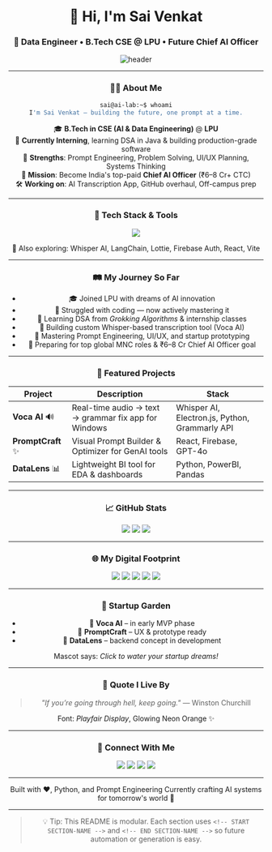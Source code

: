 <div align="center">

# 🌌 Hi, I'm **Sai Venkat**
### 🚀 Data Engineer • B.Tech CSE @ LPU • Future Chief AI Officer

![header](https://capsule-render.vercel.app/api?type=waving&color=004e92&height=140&section=header&text=Welcome%20to%20Sai's%20AI%20Lab&fontColor=ffffff&fontSize=28&fontAlignY=35)

---

### 👨‍💻 About Me
```bash
sai@ai-lab:~$ whoami
I'm Sai Venkat — building the future, one prompt at a time.
```

🎓 **B.Tech in CSE (AI & Data Engineering)** @ **LPU**  
📌 **Currently Interning**, learning DSA in Java & building production-grade software  
🧠 **Strengths**: Prompt Engineering, Problem Solving, UI/UX Planning, Systems Thinking  
🎯 **Mission**: Become India's top-paid **Chief AI Officer** (₹6–8 Cr+ CTC)  
🛠️ **Working on**: AI Transcription App, GitHub overhaul, Off-campus prep

---

### 🧰 Tech Stack & Tools
<p align="center">
  <img src="https://skillicons.dev/icons?i=python,java,sql,pandas,numpy,powerbi,excel,hadoop,mongodb,aws,azure,git,github&theme=light" />
</p>

🧠 Also exploring: Whisper AI, LangChain, Lottie, Firebase Auth, React, Vite

---

### 🛤️ My Journey So Far
- 🎓 Joined LPU with dreams of AI innovation
- 🔧 Struggled with coding — now actively mastering it
- 📘 Learning DSA from *Grokking Algorithms* & internship classes
- 🧪 Building custom Whisper-based transcription tool (Voca AI)
- 🚀 Mastering Prompt Engineering, UI/UX, and startup prototyping
- 👔 Preparing for top global MNC roles & ₹6–8 Cr Chief AI Officer goal

---

### 🚀 Featured Projects
| Project | Description | Stack |
|--------|-------------|--------|
| **Voca AI** 🔊 | Real-time audio → text → grammar fix app for Windows | Whisper AI, Electron.js, Python, Grammarly API |
| **PromptCraft** ✨ | Visual Prompt Builder & Optimizer for GenAI tools | React, Firebase, GPT-4o |
| **DataLens** 📊 | Lightweight BI tool for EDA & dashboards | Python, PowerBI, Pandas |

---

### 📈 GitHub Stats
<p align="center">
  <img src="https://github-readme-stats.vercel.app/api?username=sai-venkat&show_icons=true&theme=react"/>
  <img src="https://github-readme-streak-stats.herokuapp.com?user=sai-venkat&theme=react"/>
  <img src="https://github-readme-stats.vercel.app/api/top-langs/?username=sai-venkat&layout=compact&theme=react"/>
</p>

---

### 🌐 My Digital Footprint
<p align="center">
  <a href="https://leetcode.com/sai-venkat"><img src="https://img.shields.io/badge/LeetCode-000?style=flat&logo=leetcode&logoColor=yellow"/></a>
  <a href="https://kaggle.com/sai-venkat"><img src="https://img.shields.io/badge/Kaggle-20BEFF?style=flat&logo=kaggle&logoColor=white"/></a>
  <a href="mailto:sai.venkat@email.com"><img src="https://img.shields.io/badge/Gmail-D14836?style=flat&logo=gmail&logoColor=white"/></a>
  <a href="https://linkedin.com/in/sai-venkat"><img src="https://img.shields.io/badge/LinkedIn-0077B5?style=flat&logo=linkedin&logoColor=white"/></a>
  <a href="https://twitter.com/sai_venkat"><img src="https://img.shields.io/badge/Twitter-1DA1F2?style=flat&logo=twitter&logoColor=white"/></a>
</p>

---

### 🌱 Startup Garden
- 🌱 **Voca AI** – in early MVP phase
- 🌿 **PromptCraft** – UX & prototype ready
- 🌳 **DataLens** – backend concept in development

Mascot says: *Click to water your startup dreams!*

---

### 🧠 Quote I Live By
> _"If you’re going through hell, keep going."_ — Winston Churchill

Font: _Playfair Display_, Glowing Neon Orange ✨

---

### 🤝 Connect With Me
<p align="center">
  <a href="https://linkedin.com/in/sai-venkat"><img src="https://img.shields.io/badge/LinkedIn-blue?style=for-the-badge&logo=linkedin"/></a>
  <a href="mailto:sai.venkat@email.com"><img src="https://img.shields.io/badge/Gmail-red?style=for-the-badge&logo=gmail"/></a>
  <a href="https://leetcode.com/sai-venkat"><img src="https://img.shields.io/badge/LeetCode-black?style=for-the-badge&logo=leetcode"/></a>
  <a href="https://kaggle.com/sai-venkat"><img src="https://img.shields.io/badge/Kaggle-blue?style=for-the-badge&logo=kaggle"/></a>
</p>

---

<p align="center">
  Built with ❤️, Python, and Prompt Engineering  
  Currently crafting AI systems for tomorrow's world 🚀
</p>

---

> 💡 Tip: This README is modular. Each section uses `<!-- START SECTION-NAME -->` and `<!-- END SECTION-NAME -->` so future automation or generation is easy.

</div>
